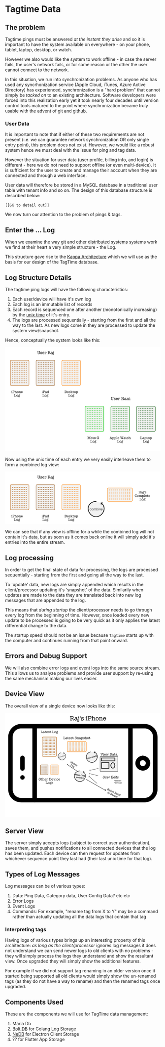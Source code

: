 # Tagtime Data

## The problem
Tagtime pings must be answered _at the instant they arise_ and so it is
important to have the system available on everywhere - on your phone,
tablet, laptop, desktop, or watch.

However we also would like the system to work offline - in case the
server fails, the user's network fails, or for some reason or the other
the user cannot connect to the network.

In this situation, we run into synchronization problems. As anyone who
has used any syncrhonization service (Apple Cloud, iTunes, Azure Active
Directory) has experienced, synchronization is a "hard problem" that
cannot simply be _tacked on_ to an existing architecture. Software
developers were forced into this realization early yet it took nearly
four decades until version control tools matured to the point where
synchronization became truly usable with the advent of
[git](https://git-scm.com/) and [github](https://github.com/).

### User Data
It is important to note that if either of these two requirements are not
present (i.e. we can guarantee network synchronization OR only single
entry point), this problem does not exist. However, we would like a
robust system hence we must deal with the issue for ping and tag data.

However the situation for user data (user profile, billing info, and
login) is different - here we do not need to support offline (or even
multi-device). It is sufficient for the user to create and manage their
account when they are connected and through a web interface.

User data will therefore be stored in a MySQL database in a traditional
user table with tenant info and so on. The design of this database
structure is described below:

    [[GK to detail out]]

We now turn our attention to the problem of pings & tags.

## Enter the ... Log
When we examine the way [git](https://git-scm.com/) and
[other](https://bitcoin.org/bitcoin.pdf)
[distributed](https://en.wikipedia.org/wiki/Blockchain)
[systems](https://engineering.linkedin.com/distributed-systems/log-what-every-software-engineer-should-know-about-real-time-datas-unifying)
systems work we find at their heart a very simple structure - the Log.

This structure gave rise to the [Kappa
Architecture](http://milinda.pathirage.org/kappa-architecture.com/)
which we will use as the basis for our design of the TagTime database.

## Log Structure Details
The tagtime ping logs will have the following characteristics:
1. Each user/device will have it's own log
2. Each log is an immutable list of records
3. Each record is sequenced one after another (monotonically increasing)
   by the [unix time](https://en.wikipedia.org/wiki/Unix_time) of it's
   entry.
4. The logs are processed sequentially - starting from the first and all
   the way to the last. As new logs come in they are processed to update
   the system view/snapshot.

Hence, conceptually the system looks like this:

![log view](log-view.png)


Now using the unix time of each entry we very easily interleave them to
form a combined log view:

![combined log view](combined-log-view.png)


We can see that if any view is offline for a while the combined log will
not contain it's data, but as soon as it comes back online it will
simply add it's entries into the entire stream.

## Log processing
In order to get the final state of data for processing, the logs are
processed sequentially - starting from the first and going all the way
to the last.

To 'update' data, new logs are simply appended which results in the
client/processor updating it's 'snapshot' of the data. Similarily when
updates are made to the data they are translated back into new log
messages that are appended to the log.

This means that _during startup_ the client/processor needs to go
through every log from the beginning of time. However, once loaded every
new update to be processed is going to be very quick as it only applies
the latest differential change to the data.

The startup speed should not be an issue because `Tagtime` starts up
with the computer and continues running from that point onward.


## Errors and Debug Support
We will also combine error logs and event logs into the same source
stream. This allows us to analyze problems and provide user support
by re-using the same mechanism making our lives easier.

## Device View
The overall view of a single device now looks like this:

![overall view](device-view.png)

## Server View
The server simply accepts logs (subject to correct user authentication),
saves them, and pushes notifications to all connected devices that the
log has been updated. Each device can then request for updates from
whichever sequence point they last had (their last unix time for that
log).

## Types of Log Messages
Log messages can be of various types:
1. Data: Ping Data, Category data, User Config Data? etc etc
2. Error Logs
3. Event Logs
4. Commands: For example, "rename tag from X to Y" may be a command
   rather than actually updating all the data logs that contain that tag

### Interpreting tags
Having logs of various types brings up an interesting property of this
architecture: _as long as the client/processor_ ignores log messages it
does not understand we can send newer logs to old clients with no
problems - they will simply process the logs they understand and show
the resultant view. Once upgraded they will simply show the additional
features.

For example if we did not support tag renaming in an older version once
it started being supported all old clients would simply show the
un-renamed tags (as they do not have a way to rename) and then the
renamed tags once upgraded.


## Components Used
These are the components we will use for TagTime data management:
1. Maria Db
2. [Bolt DB](https://github.com/coreos/bbolt) for Golang Log Storage
3. [NeDB](https://github.com/louischatriot/nedb) for Electron Client
   Storage
4. ?? for Flutter App Storage
